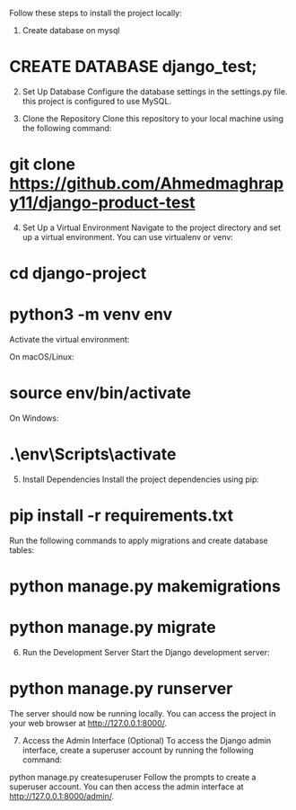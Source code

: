 Follow these steps to install the project locally:

1. Create database on mysql
# CREATE DATABASE django_test;

2. Set Up Database
Configure the database settings in the settings.py file. this project is configured to use MySQL.

3. Clone the Repository
Clone this repository to your local machine using the following command:

# git clone https://github.com/Ahmedmaghrapy11/django-product-test

4. Set Up a Virtual Environment
Navigate to the project directory and set up a virtual environment. You can use virtualenv or venv:

# cd django-project
# python3 -m venv env

Activate the virtual environment:

On macOS/Linux:
# source env/bin/activate

On Windows:
# .\env\Scripts\activate

5. Install Dependencies
Install the project dependencies using pip:

# pip install -r requirements.txt



Run the following commands to apply migrations and create database tables:

# python manage.py makemigrations
# python manage.py migrate

6. Run the Development Server
Start the Django development server:
# python manage.py runserver

The server should now be running locally. You can access the project in your web browser at http://127.0.0.1:8000/.

7. Access the Admin Interface (Optional)
To access the Django admin interface, create a superuser account by running the following command:

python manage.py createsuperuser
Follow the prompts to create a superuser account. You can then access the admin interface at http://127.0.0.1:8000/admin/.
